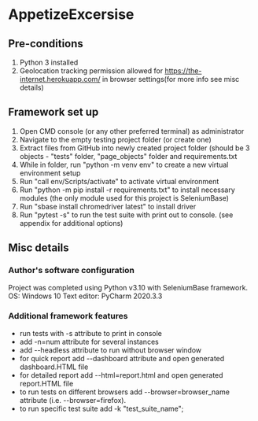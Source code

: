 # AppetizeExcersise


## Pre-conditions
1. Python 3 installed
2. Geolocation tracking permission allowed for https://the-internet.herokuapp.com/ in browser settings(for more info see misc details)


## Framework set up
1. Open CMD console (or any other preferred terminal) as administrator
2. Navigate to the empty testing project folder (or create one)
3. Extract files from GitHub into newly created project folder (should be 3 objects - "tests" folder, "page_objects" folder and requirements.txt
3. While in folder, run "python -m venv env" to create a new virtual environment setup
4. Run "call env/Scripts/activate" to activate virtual environment
5. Run "python -m pip install -r requirements.txt" to install necessary modules (the only module used for this project is SeleniumBase)
6. Run "sbase install chromedriver latest" to install driver
7. Run "pytest -s" to run the test suite with print out to console. (see appendix for additional options)

## Misc details

### Author's software configuration
Project was completed using Python v3.10 with SeleniumBase framework.
OS: Windows 10
Text editor: PyCharm 2020.3.3

### Additional framework features
- run tests with -s attribute to print in console
- add -n=num attribute for several instances
- add --headless attribute to run without browser window
- for quick report add --dashboard attribute and open generated dashboard.HTML file
- for detailed report add --html=report.html and open generated report.HTML file
- to run tests on different browsers add --browser=browser_name attribute (i.e. --browser=firefox).
- to run specific test suite add -k "test_suite_name";
